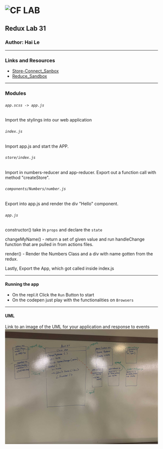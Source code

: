 ![CF](http://i.imgur.com/7v5ASc8.png) LAB
=================================================

## Redux Lab 31

### Author: Hai Le

--------------------------------- --------------------------------

### Links and Resources
* [Store-Connect_Sanbox](https://codesandbox.io/s/yvv4976onv)
* [Reduce_Sandbox](https://codesandbox.io/s/4z3yyvk7y9)

--------------------------------- --------------------------------

### Modules

###### `app.scss -> app.js`
Import the stylings into our web application

###### `index.js`
Import app.js and start the APP.

###### `store/index.js`
Import in numbers-reducer and app-reducer.
Export out a function call with method "createStore".

###### `components/Numbers/number.js`
Export into app.js and render the div "Hello" component.

###### `app.js`
constructor() take in `props` and declare the `state`

changeMyName() - return a set of given value and run handleChange function that are pulled in from actions files.

render() - Render the Numbers Class and a div with name gotten from the redux.

Lastly, Export the App, which got called inside index.js

  --------------------------------- --------------------------------

#### Running the app
* On the repl.it Click the `Run` Button to start
* On the codepen just play with the functionalities on `Browsers`

 --------------------------------- --------------------------------

#### UML
Link to an image of the UML for your application and response to events
![](./asset/uml.jpg)
